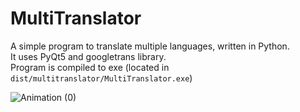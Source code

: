 # MultiTranslator

A simple program to translate multiple languages, written in Python.  
It uses PyQt5 and googletrans library.  
Program is compiled to exe (located in `dist/multitranslator/MultiTranslator.exe`)  


![Animation (0)](https://user-images.githubusercontent.com/39278140/173349553-729cd8ea-eb22-42f6-bb42-b58a48b138bc.gif)
